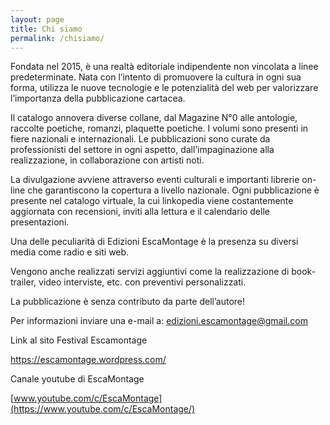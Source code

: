 ```yaml
---
layout: page
title: Chi siamo
permalink: /chisiamo/
---
```

Fondata nel 2015, è una realtà editoriale indipendente non vincolata a linee predeterminate. Nata con l’intento di promuovere la cultura in ogni sua forma, utilizza le nuove tecnologie e le potenzialità del web per valorizzare l’importanza della pubblicazione cartacea.

Il catalogo annovera diverse collane, dal Magazine N°0 alle antologie, raccolte poetiche, romanzi, plaquette poetiche. I volumi sono presenti in fiere nazionali e internazionali. Le pubblicazioni sono curate da professionisti del settore in ogni aspetto, dall’impaginazione alla realizzazione, in collaborazione con artisti noti.

La divulgazione avviene attraverso eventi culturali e importanti librerie on-line che garantiscono la copertura a livello nazionale. Ogni pubblicazione è presente nel catalogo virtuale, la cui linkopedia viene costantemente aggiornata con recensioni, inviti alla lettura e il calendario delle presentazioni.

Una delle peculiarità di Edizioni EscaMontage è la presenza su diversi media come radio e siti web.

Vengono anche realizzati servizi aggiuntivi come la realizzazione di book-trailer, video interviste, etc. con preventivi personalizzati.

La pubblicazione è senza contributo da parte dell’autore!

Per informazioni inviare una e-mail a: [edizioni.escamontage@gmail.com](mailto:edizioni.escamontage@gmail.com)


Link al sito Festival Escamontage

https://escamontage.wordpress.com/


Canale youtube di EscaMontage

[www.youtube.com/c/EscaMontage](https://www.youtube.com/c/EscaMontage/)


